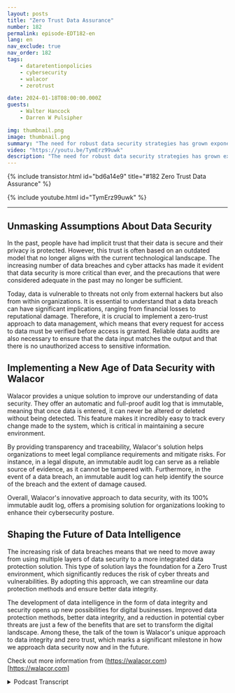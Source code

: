 ```yaml
---
layout: posts
title: "Zero Trust Data Assurance"
number: 182
permalink: episode-EDT182-en
lang: en
nav_exclude: true
nav_order: 182
tags:
    - dataretentionpolicies
    - cybersecurity
    - walacor
    - zerotrust

date: 2024-01-18T08:00:00.000Z
guests:
    - Walter Hancock
    - Darren W Pulsipher

img: thumbnail.png
image: thumbnail.png
summary: "The need for robust data security strategies has grown exponentially in the digital age, becoming a top priority for businesses around the world. Cybersecurity expert and CTO of Walacor, Walter Hancock, offers keen insight into the importance of data integrity and a zero trust approach in current cybersecurity regimes. "
video: "https://youtu.be/TymErz99uwk"
description: "The need for robust data security strategies has grown exponentially in the digital age, becoming a top priority for businesses around the world. Cybersecurity expert and CTO of Walacor, Walter Hancock, offers keen insight into the importance of data integrity and a zero trust approach in current cybersecurity regimes. "
---
```


<div>
{% include transistor.html id="bd6a14e9" title="#182 Zero Trust Data Assurance" %}

{% include youtube.html id="TymErz99uwk" %}
</div>

---

## Unmasking Assumptions About Data Security

In the past, people have had implicit trust that their data is secure and their privacy is protected. However, this trust is often based on an outdated model that no longer aligns with the current technological landscape. The increasing number of data breaches and cyber attacks has made it evident that data security is more critical than ever, and the precautions that were considered adequate in the past may no longer be sufficient.

Today, data is vulnerable to threats not only from external hackers but also from within organizations. It is essential to understand that a data breach can have significant implications, ranging from financial losses to reputational damage. Therefore, it is crucial to implement a zero-trust approach to data management, which means that every request for access to data must be verified before access is granted. Reliable data audits are also necessary to ensure that the data input matches the output and that there is no unauthorized access to sensitive information.

## Implementing a New Age of Data Security with Walacor

Walacor provides a unique solution to improve our understanding of data security. They offer an automatic and full-proof audit log that is immutable, meaning that once data is entered, it can never be altered or deleted without being detected. This feature makes it incredibly easy to track every change made to the system, which is critical in maintaining a secure environment.

By providing transparency and traceability, Walacor's solution helps organizations to meet legal compliance requirements and mitigate risks. For instance, in a legal dispute, an immutable audit log can serve as a reliable source of evidence, as it cannot be tampered with. Furthermore, in the event of a data breach, an immutable audit log can help identify the source of the breach and the extent of damage caused.

Overall, Walacor's innovative approach to data security, with its 100% immutable audit log, offers a promising solution for organizations looking to enhance their cybersecurity posture.

## Shaping the Future of Data Intelligence

The increasing risk of data breaches means that we need to move away from using multiple layers of data security to a more integrated data protection solution. This type of solution lays the foundation for a Zero Trust environment, which significantly reduces the risk of cyber threats and vulnerabilities. By adopting this approach, we can streamline our data protection methods and ensure better data integrity.

The development of data intelligence in the form of data integrity and security opens up new possibilities for digital businesses. Improved data protection methods, better data integrity, and a reduction in potential cyber threats are just a few of the benefits that are set to transform the digital landscape. Among these, the talk of the town is Walacor's unique approach to data integrity and zero trust, which marks a significant milestone in how we approach data security now and in the future.

Check out more information from (https://walacor.com)[https://walacor.com]



<details>
<summary> Podcast Transcript </summary>

<p></p>

</details>
